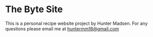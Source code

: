 # The Byte Site

This is a personal recipe website project by Hunter Madsen. For any questions please email me at huntermm18@gmail.com